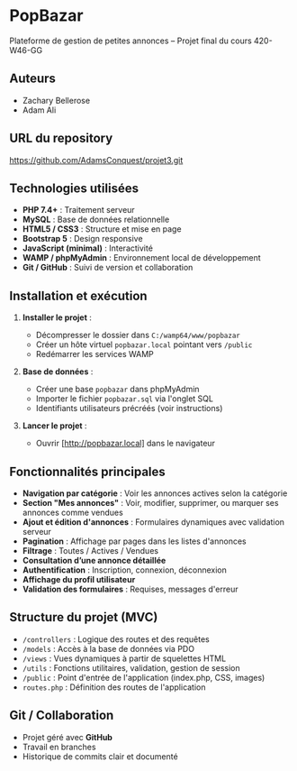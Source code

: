 # PopBazar

Plateforme de gestion de petites annonces – Projet final du cours 420-W46-GG

## Auteurs

* Zachary Bellerose
* Adam Ali

## URL du repository 

https://github.com/AdamsConquest/projet3.git

## Technologies utilisées

* **PHP 7.4+** : Traitement serveur
* **MySQL** : Base de données relationnelle
* **HTML5 / CSS3** : Structure et mise en page
* **Bootstrap 5** : Design responsive
* **JavaScript (minimal)** : Interactivité
* **WAMP / phpMyAdmin** : Environnement local de développement
* **Git / GitHub** : Suivi de version et collaboration

## Installation et exécution

1. **Installer le projet** :

   * Décompresser le dossier dans `C:/wamp64/www/popbazar`
   * Créer un hôte virtuel `popbazar.local` pointant vers `/public`
   * Redémarrer les services WAMP

2. **Base de données** :

   * Créer une base `popbazar` dans phpMyAdmin
   * Importer le fichier `popbazar.sql` via l'onglet SQL
   * Identifiants utilisateurs précréés (voir instructions)

3. **Lancer le projet** :

   * Ouvrir [http://popbazar.local] dans le navigateur

## Fonctionnalités principales

* **Navigation par catégorie** : Voir les annonces actives selon la catégorie
* **Section "Mes annonces"** : Voir, modifier, supprimer, ou marquer ses annonces comme vendues
* **Ajout et édition d'annonces** : Formulaires dynamiques avec validation serveur
* **Pagination** : Affichage par pages dans les listes d'annonces
* **Filtrage** : Toutes / Actives / Vendues
* **Consultation d’une annonce détaillée**
* **Authentification** : Inscription, connexion, déconnexion
* **Affichage du profil utilisateur**
* **Validation des formulaires** : Requises, messages d'erreur

## Structure du projet (MVC)

* `/controllers` : Logique des routes et des requêtes
* `/models` : Accès à la base de données via PDO
* `/views` : Vues dynamiques à partir de squelettes HTML
* `/utils` : Fonctions utilitaires, validation, gestion de session
* `/public` : Point d'entrée de l'application (index.php, CSS, images)
* `routes.php` : Définition des routes de l'application

## Git / Collaboration

* Projet géré avec **GitHub** 
* Travail en branches 
* Historique de commits clair et documenté


